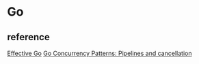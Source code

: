 # Go

## reference

[Effective Go](https://golang.org/doc/effective_go.html)
[Go Concurrency Patterns: Pipelines and cancellation](http://blog.golang.org/pipelines)
